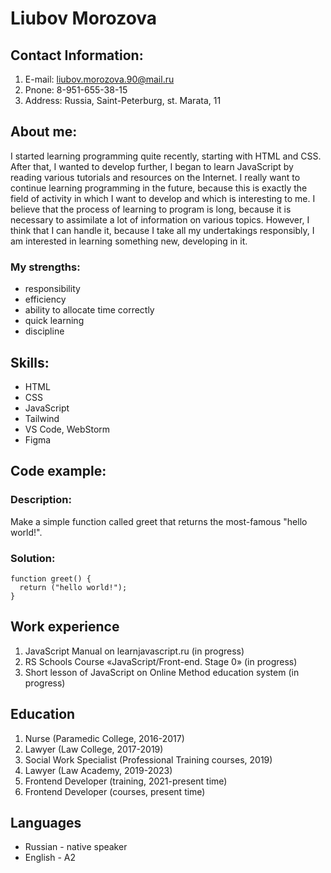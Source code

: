 # **Liubov Morozova**
## **Contact Information:**
1. E-mail: liubov.morozova.90@mail.ru
2. Pnone: 8-951-655-38-15
3. Address: Russia, Saint-Peterburg, st. Marata, 11

## **About me:**
I started learning programming quite recently, starting with HTML and CSS. After that, I wanted to develop further, I began to learn JavaScript by reading various tutorials and resources on the Internet.
I really want to continue learning programming in the future, because this is exactly the field of activity in which I want to develop and which is interesting to me.
I believe that the process of learning to program is long, because it is necessary to assimilate a lot of information on various topics. However, I think that I can handle it, because I take all my undertakings responsibly, I am interested in learning something new, developing in it.

### **My strengths**:
* responsibility
* efficiency 
* ability to allocate time correctly
* quick learning
* discipline

## **Skills:**
* HTML
* CSS
* JavaScript
* Tailwind
* VS Code, WebStorm
* Figma

## **Code example:**
### Description: ###
Make a simple function called greet that returns the most-famous "hello world!".
### Solution: ###
``` 
function greet() {
  return ("hello world!");
}
```
## **Work experience**
1. JavaScript Manual on learnjavascript.ru (in progress)
2. RS Schools Course «JavaScript/Front-end. Stage 0» (in progress)
3. Short lesson of JavaScript on Online Method education system (in progress)

## **Education**
1. Nurse (Paramedic College, 2016-2017) 
2. Lawyer (Law College, 2017-2019) 
3. Social Work Specialist (Professional Training courses, 2019) 
4. Lawyer (Law Academy, 2019-2023)
5. Frontend Developer (training, 2021-present time)
6. Frontend Developer (courses, present time)

## **Languages**
* Russian - native speaker
* English - A2

